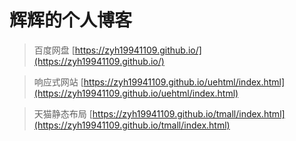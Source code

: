 ﻿# 辉辉的个人博客

> 百度网盘  [https://zyh19941109.github.io/](https://zyh19941109.github.io/)

> 响应式网站  [https://zyh19941109.github.io/uehtml/index.html](https://zyh19941109.github.io/uehtml/index.html)

> 天猫静态布局  [https://zyh19941109.github.io/tmall/index.html](https://zyh19941109.github.io/tmall/index.html)
